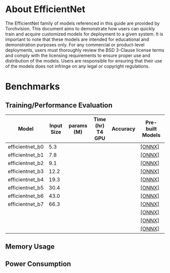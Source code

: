 # About EfficientNet

The EfficientNet family of models referenced in this guide are provided by Torchvision. This document aims to demonstrate how users can quickly train and acquire customized models for deployment to a given system. It is important to note that these models are intended for educational and demonstration purposes only. For any commercial or product-level deployments, users must thoroughly review the BSD 3-Clause license terms and comply with the licensing requirements to ensure proper use and distribution of the models. Users are responsible for ensuring that their use of the models does not infringe on any legal or copyright regulations.

# Benchmarks
## Training/Performance Evaluation

|  Model     |  Input Size         |  params (M)         | Time (hr)<br>T4 GPU   |  Accuracy  | Pre-built Models   |
|------------|---------------------|---------------------|-----------------------|------------|--------------------|
| efficientnet_b0 | 5.3 |          |                       |            |[[ONNX]]()          |
| efficientnet_b1 | 7.8 |          |                       |            |[[ONNX]]()          |
| efficientnet_b2 | 9.1 |          |                       |            |[[ONNX]]()          |
| efficientnet_b3 | 12.2 |          |                       |            |[[ONNX]]()          |
| efficientnet_b4 | 19.3 |          |                       |            |[[ONNX]]()          |
| efficientnet_b5 | 30.4 |          |                       |            |[[ONNX]]()          |
| efficientnet_b6 | 43.0 |          |                       |            |[[ONNX]]()          |
| efficientnet_b7 | 66.3 |          |                       |            |[[ONNX]]()          |
|          |  |          |                       |            |[[ONNX]]()          |
|          |  |          |                       |            |[[ONNX]]()          |
|          |  |          |                       |            |[[ONNX]]()          |

## Memory Usage
## Power Consumption
